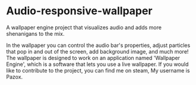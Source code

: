 # Audio-responsive-wallpaper
A wallpaper engine project that visualizes audio and adds more shenanigans to the mix.

In the wallpaper you can control the audio bar's properties, adjust particles that pop in and out of the screen, add background image, and much more!
The wallpaper is designed to work on an application named 'Wallpaper Engine', which is a software that lets you use a live wallpaper.
If you would like to contribute to the project, you can find me on steam, My username is Pazox.
